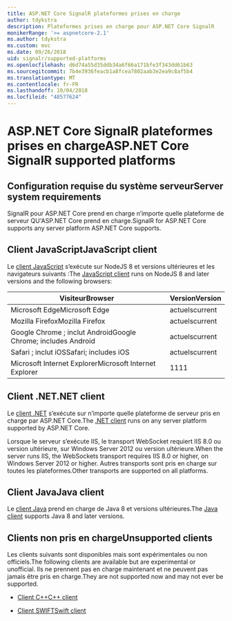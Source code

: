 ```yaml
---
title: ASP.NET Core SignalR plateformes prises en charge
author: tdykstra
description: Plateformes prises en charge pour ASP.NET Core SignalR
monikerRange: '>= aspnetcore-2.1'
ms.author: tdykstra
ms.custom: mvc
ms.date: 09/26/2018
uid: signalr/supported-platforms
ms.openlocfilehash: d6d74a55d35ddb34a6f66a171bfe3f343dd61b63
ms.sourcegitcommit: 7b4e3936feacb1a8fcea7802aab3e2ea9c8af5b4
ms.translationtype: MT
ms.contentlocale: fr-FR
ms.lasthandoff: 10/04/2018
ms.locfileid: "48577624"
---
```

# <a name="aspnet-core-signalr-supported-platforms"></a><span data-ttu-id="9c89d-103">ASP.NET Core SignalR plateformes prises en charge</span><span class="sxs-lookup"><span data-stu-id="9c89d-103">ASP.NET Core SignalR supported platforms</span></span>

## <a name="server-system-requirements"></a><span data-ttu-id="9c89d-104">Configuration requise du système serveur</span><span class="sxs-lookup"><span data-stu-id="9c89d-104">Server system requirements</span></span>

<span data-ttu-id="9c89d-105">SignalR pour ASP.NET Core prend en charge n’importe quelle plateforme de serveur QU'ASP.NET Core prend en charge.</span><span class="sxs-lookup"><span data-stu-id="9c89d-105">SignalR for ASP.NET Core supports any server platform ASP.NET Core supports.</span></span>

## <a name="javascript-client"></a><span data-ttu-id="9c89d-106">Client JavaScript</span><span class="sxs-lookup"><span data-stu-id="9c89d-106">JavaScript client</span></span>

<span data-ttu-id="9c89d-107">Le [client JavaScript](https://www.npmjs.com/package/@aspnet/signalr) s’exécute sur NodeJS 8 et versions ultérieures et les navigateurs suivants :</span><span class="sxs-lookup"><span data-stu-id="9c89d-107">The [JavaScript client](https://www.npmjs.com/package/@aspnet/signalr) runs on NodeJS 8 and later versions and the following browsers:</span></span>

| <span data-ttu-id="9c89d-108">Visiteur</span><span class="sxs-lookup"><span data-stu-id="9c89d-108">Browser</span></span> | <span data-ttu-id="9c89d-109">Version</span><span class="sxs-lookup"><span data-stu-id="9c89d-109">Version</span></span> |
| ------- | ------- |
| <span data-ttu-id="9c89d-110">Microsoft Edge</span><span class="sxs-lookup"><span data-stu-id="9c89d-110">Microsoft Edge</span></span> | <span data-ttu-id="9c89d-111">actuels</span><span class="sxs-lookup"><span data-stu-id="9c89d-111">current</span></span> |
| <span data-ttu-id="9c89d-112">Mozilla Firefox</span><span class="sxs-lookup"><span data-stu-id="9c89d-112">Mozilla Firefox</span></span> | <span data-ttu-id="9c89d-113">actuels</span><span class="sxs-lookup"><span data-stu-id="9c89d-113">current</span></span> |
| <span data-ttu-id="9c89d-114">Google Chrome ; inclut Android</span><span class="sxs-lookup"><span data-stu-id="9c89d-114">Google Chrome; includes Android</span></span> | <span data-ttu-id="9c89d-115">actuels</span><span class="sxs-lookup"><span data-stu-id="9c89d-115">current</span></span> |
| <span data-ttu-id="9c89d-116">Safari ; inclut iOS</span><span class="sxs-lookup"><span data-stu-id="9c89d-116">Safari; includes iOS</span></span> | <span data-ttu-id="9c89d-117">actuels</span><span class="sxs-lookup"><span data-stu-id="9c89d-117">current</span></span> |
| <span data-ttu-id="9c89d-118">Microsoft Internet Explorer</span><span class="sxs-lookup"><span data-stu-id="9c89d-118">Microsoft Internet Explorer</span></span> | <span data-ttu-id="9c89d-119">11</span><span class="sxs-lookup"><span data-stu-id="9c89d-119">11</span></span> |
 
## <a name="net-client"></a><span data-ttu-id="9c89d-120">Client .NET</span><span class="sxs-lookup"><span data-stu-id="9c89d-120">.NET client</span></span>

<span data-ttu-id="9c89d-121">Le [client .NET](https://www.nuget.org/packages/Microsoft.AspNetCore.SignalR/) s’exécute sur n’importe quelle plateforme de serveur pris en charge par ASP.NET Core.</span><span class="sxs-lookup"><span data-stu-id="9c89d-121">The [.NET client](https://www.nuget.org/packages/Microsoft.AspNetCore.SignalR/) runs on any server platform supported by ASP.NET Core.</span></span>

<span data-ttu-id="9c89d-122">Lorsque le serveur s’exécute IIS, le transport WebSocket requiert IIS 8.0 ou version ultérieure, sur Windows Server 2012 ou version ultérieure.</span><span class="sxs-lookup"><span data-stu-id="9c89d-122">When the server runs IIS, the WebSockets transport requires IIS 8.0 or higher, on Windows Server 2012 or higher.</span></span> <span data-ttu-id="9c89d-123">Autres transports sont pris en charge sur toutes les plateformes.</span><span class="sxs-lookup"><span data-stu-id="9c89d-123">Other transports are supported on all platforms.</span></span>

## <a name="java-client"></a><span data-ttu-id="9c89d-124">Client Java</span><span class="sxs-lookup"><span data-stu-id="9c89d-124">Java client</span></span>

<span data-ttu-id="9c89d-125">Le [client Java](https://search.maven.org/artifact/com.microsoft.aspnet/signalr) prend en charge de Java 8 et versions ultérieures.</span><span class="sxs-lookup"><span data-stu-id="9c89d-125">The [Java client](https://search.maven.org/artifact/com.microsoft.aspnet/signalr) supports Java 8 and later versions.</span></span>

## <a name="unsupported-clients"></a><span data-ttu-id="9c89d-126">Clients non pris en charge</span><span class="sxs-lookup"><span data-stu-id="9c89d-126">Unsupported clients</span></span>

<span data-ttu-id="9c89d-127">Les clients suivants sont disponibles mais sont expérimentales ou non officiels.</span><span class="sxs-lookup"><span data-stu-id="9c89d-127">The following clients are available but are experimental or unofficial.</span></span> <span data-ttu-id="9c89d-128">Ils ne prennent pas en charge maintenant et ne peuvent pas jamais être pris en charge.</span><span class="sxs-lookup"><span data-stu-id="9c89d-128">They are not supported now and may not ever be supported.</span></span>

* [<span data-ttu-id="9c89d-129">Client C++</span><span class="sxs-lookup"><span data-stu-id="9c89d-129">C++ client</span></span>](https://github.com/aspnet/SignalR/tree/master/clients/cpp)

* [<span data-ttu-id="9c89d-130">Client SWIFT</span><span class="sxs-lookup"><span data-stu-id="9c89d-130">Swift client</span></span>](https://github.com/moozzyk/SignalR-Client-Swift)
